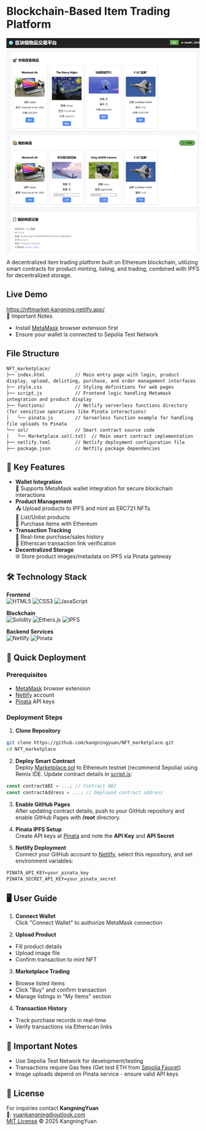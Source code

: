# Blockchain-Based Item Trading Platform

![Blockchain Marketplace](./readme_img/overview.png)

A decentralized item trading platform built on Ethereum blockchain, utilizing smart contracts for product minting, listing, and trading, combined with IPFS for decentralized storage.

## Live Demo
https://nftmarket-kangning.netlify.app/  
📌 Important Notes  
- Install [MetaMask](https://metamask.io/) browser extension first  
- Ensure your wallet is connected to Sepolia Test Network

## File Structure
```
NFT_marketplace/
├── index.html           // Main entry page with login, product display, upload, delisting, purchase, and order management interfaces
├── style.css            // Styling definitions for web pages
├── script.js            // Frontend logic handling Metamask integration and product display
├── functions/           // Netlify serverless functions directory (for sensitive operations like Pinata interactions)
│   └── pinata.js        // Serverless function example for handling file uploads to Pinata
└── sol/                 // Smart contract source code
│   └── Marketplace.sol(.txt)  // Main smart contract implementation
├── netlify.toml         // Netlify deployment configuration file
├── package.json         // Netfily package dependencies
```

## 🌟 Key Features

- **Wallet Integration**  
  🔐 Supports MetaMask wallet integration for secure blockchain interactions
- **Product Management**  
  📤 Upload products to IPFS and mint as ERC721 NFTs  
  🛒 List/Unlist products  
  💸 Purchase items with Ethereum
- **Transaction Tracking**  
  📜 Real-time purchase/sales history  
  🔗 Etherscan transaction link verification
- **Decentralized Storage**  
  🌐 Store product images/metadata on IPFS via Pinata gateway




## 🛠 Technology Stack

**Frontend**  
![HTML5](https://img.shields.io/badge/HTML5-E34F26?logo=html5&logoColor=white)
![CSS3](https://img.shields.io/badge/CSS3-1572B6?logo=css3&logoColor=white)
![JavaScript](https://img.shields.io/badge/JavaScript-F7DF1E?logo=javascript&logoColor=black)

**Blockchain**  
![Solidity](https://img.shields.io/badge/Solidity-363636?logo=solidity&logoColor=white)
![Ethers.js](https://img.shields.io/badge/Ethers.js-3C3C3D)
![IPFS](https://img.shields.io/badge/IPFS-65C2CB?logo=ipfs&logoColor=white)

**Backend Services**  
![Netlify](https://img.shields.io/badge/Netlify-00C7B7?logo=netlify&logoColor=white)
![Pinata](https://img.shields.io/badge/Pinata-6A2E8E)

## 🚀 Quick Deployment

### Prerequisites
- [MetaMask](https://metamask.io/) browser extension
- [Netlify](https://www.netlify.com/) account
- [Pinata](https://pinata.cloud/) API keys

### Deployment Steps

1. **Clone Repository**
```bash
git clone https://github.com/kangningyuan/NFT_marketplace.git
cd NFT_marketplace
```

2. **Deploy Smart Contract**  
Deploy [Marketplace.sol](./sol/Marketplace.sol) to Ethereum testnet (recommend Sepolia) using Remix IDE. Update contract details in [script.js](./script.js):
```javascript
const contractABI = ...; // Contract ABI
const contractAddress = ...; // Deployed contract address
```

3. **Enable GitHub Pages**  
After updating contract details, push to your GitHub repository and enable GitHub Pages with **/root** directory.

4. **Pinata IPFS Setup**  
Create API keys at [Pinata](https://pinata.cloud/) and note the **API Key** and **API Secret**

5. **Netlify Deployment**  
Connect your GitHub account to [Netlify](https://www.netlify.com/), select this repository, and set environment variables:
```env
PINATA_API_KEY=your_pinata_key
PINATA_SECRET_API_KEY=your_pinata_secret
```

## 🖥 User Guide

1. **Connect Wallet**  
Click "Connect Wallet" to authorize MetaMask connection

2. **Upload Product**  
- Fill product details  
- Upload image file  
- Confirm transaction to mint NFT

3. **Marketplace Trading**  
- Browse listed items  
- Click "Buy" and confirm transaction  
- Manage listings in "My Items" section

4. **Transaction History**  
- Track purchase records in real-time  
- Verify transactions via Etherscan links

## 📌 Important Notes

- Use Sepolia Test Network for development/testing
- Transactions require Gas fees (Get test ETH from [Sepolia Faucet](https://sepoliafaucet.com/))
- Image uploads depend on Pinata service - ensure valid API keys

## 📜 License
For inquiries contact **KangningYuan**  
📧: yuankangning@outlook.com  
[MIT License](LICENSE) © 2025 KangningYuan
```